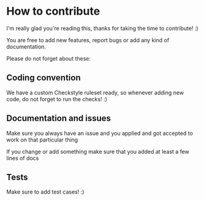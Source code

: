 # How to contribute

I'm really glad you're reading this, thanks for taking the time to contribute! :)

You are free to add new features, report bugs or add any kind of documentation.

Please do not forget about these:

## Coding convention

We have a custom Checkstyle ruleset ready, so whenever adding new code, do not forget to run the checks! :)

## Documentation and issues

Make sure you always have an issue and you applied and got accepted to work on that particular thing

If you change or add something make sure that you added at least a few lines of docs

## Tests

Make sure to add test cases! :)

